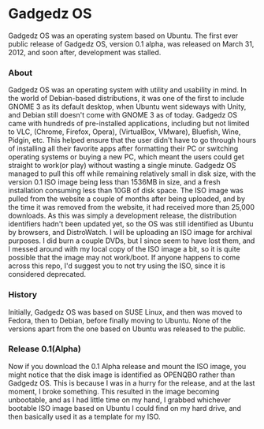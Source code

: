 Gadgedz OS
=========

Gadgedz OS was an operating system based on Ubuntu. The first ever public release of Gadgedz OS, version 0.1 alpha, was released on March 31, 2012, and soon after, development was stalled. 

### About

Gadgedz OS was an operating system with utility and usability in mind. In the world of Debian-based distributions, it was one of the first to include GNOME 3 as its default desktop, when Ubuntu went sideways with Unity, and Debian still doesn't come with GNOME 3 as of today. Gadgedz OS came with hundreds of pre-installed applications, including but not limited to VLC, (Chrome, Firefox, Opera), (VirtualBox, VMware), Bluefish, Wine, Pidgin, etc. This helped ensure that the user didn't have to go through hours of installing all their favorite apps after formatting their PC or switching operating systems or buying a new PC, which meant the users could get straight to work(or play) without wasting a single minute. Gadgedz OS managed to pull this off while remaining relatively small in disk size, with the version 0.1 ISO image being less than 1536MB in size, and a fresh installation consuming less than 10GB of disk space. The ISO image was pulled from the website a couple of months after being uploaded, and by the time it was removed from the website, it had received more than 25,000 downloads. As this was simply a development release, the distribution identifiers hadn't been updated yet, so the OS was still identified as Ubuntu by browsers, and DistroWatch. I will be uploading an ISO image for archival purposes. I did burn a couple DVDs, but I since seem to have lost them, and I messed around with my local copy of the ISO image a bit, so it is quite possible that the image may not work/boot. If anyone happens to come across this repo, I'd suggest you to not try using the ISO, since it is considered deprecated.

### History

Initially, Gadgedz OS was based on SUSE Linux, and then was moved to Fedora, then to Debian, before finally moving to Ubuntu. None of the versions apart from the one based on Ubuntu was released to the public. 

### Release 0.1(Alpha)

Now if you download the 0.1 Alpha release and mount the ISO image, you might notice that the disk image is identified as OPENQBO rather than Gadgedz OS. This is because I was in a hurry for the release, and at the last moment, I broke something. This resulted in the image becoming unbootable, and as I had little time on my hand, I grabbed whichever bootable ISO image based on Ubuntu I could find on my hard drive, and then basically used it as a template for my ISO.
